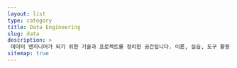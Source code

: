 ```yaml
---
layout: list
type: category
title: Data Engineering
slug: data
description: >
 데이터 엔지니어가 되기 위한 기술과 프로젝트를 정리한 공간입니다. 이론, 실습, 도구 활용 등을 다룹니다.
sitemap: true
---
```

